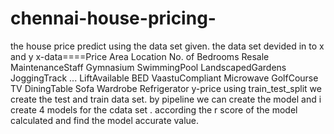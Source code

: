 # chennai-house-pricing-

the house price predict using the data set given.
the data set devided in to x and y 
x-data====Price	Area	Location	No. of Bedrooms	Resale	MaintenanceStaff	Gymnasium	SwimmingPool	LandscapedGardens	JoggingTrack	...	LiftAvailable	BED	VaastuCompliant	Microwave	GolfCourse	TV	DiningTable	Sofa	Wardrobe	Refrigerator
y-price
using train_test_split we create the test and train data set.
by pipeline we can create the model and i create 4 models for the cdata set .
according the r score of the model  calculated and find the model accurate value. 
